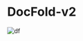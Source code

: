 # DocFold-v2

![df](https://user-images.githubusercontent.com/34340232/154823870-fc4a6896-de53-4806-99d6-637505949656.png)
